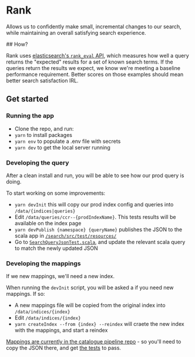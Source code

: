 # Rank

Allows us to confidently make small, incremental changes to our search, while maintaining
an overall satisfying search experience.

## How?

Rank uses [elasticsearch's `rank_eval` API](https://www.elastic.co/guide/en/elasticsearch/reference/current/search-rank-eval.html), which measures how well a query returns the "expected" results for a set of known search terms. If the queries return the results we expect, we know we're meeting a baseline performance requirement. Better scores on those examples should mean better search satisfaction IRL.

## Get started

### Running the app

- Clone the repo, and run:
- `yarn` to install packages
- `yarn env` to populate a .env file with secrets
- `yarn dev` to get the local server running

### Developing the query

After a clean install and run, you will be able to see how our prod query is doing.

To start working on some improvements:

- `yarn devInit` this will copy our prod index config and queries into `/data/{indices|queries}`
- Edit `/data/queries/ccr--{prodIndexName}`. This tests results will be available on the index page
- `yarn devPublish {namespace} {queryName}` publishes the JSON to the scala app in [`/search/src/test/resources/`](/search/src/test/resources/)
- Go to [`SearchQueryJsonTest.scala`](/search/src/test/scala/uk/ac/wellcome/platform/api/search/elasticsearch/SearchQueryJsonTest.scala), and update the relevant scala query to match the newly updated JSON

### Developing the mappings

If we new mappings, we'll need a new index.

When running the `devInit` script, you will be asked a if you need new mappings.
If so:

- A new mappings file will be copied from the original index into `/data/indices/{index}`
- Edit `/data/indices/{index}`
- `yarn createIndex --from {index} --reindex` will craete the new index with the mappings, and start a reindex

[Mappings are currently in the catalogue pipeline repo](catalogue-pipeline-mappings) - so you'll need to copy the JSON there,
and get [the tests](https://github.com/wellcomecollection/catalogue-pipeline/blob/main/common/internal_model/src/test/scala/weco/catalogue/internal_model/index/SearchIndexConfigJsonTest.scala) to pass.

[catalogue-pipeline-mappings]: https://github.com/wellcomecollection/catalogue-pipeline/tree/main/common/internal_model/src/test/resources